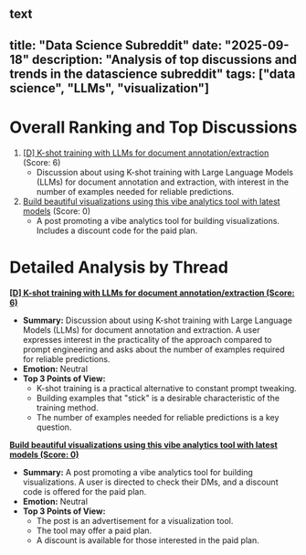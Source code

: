 text
---
title: "Data Science Subreddit"
date: "2025-09-18"
description: "Analysis of top discussions and trends in the datascience subreddit"
tags: ["data science", "LLMs", "visualization"]
---

# Overall Ranking and Top Discussions
1.  [[D] K-shot training with LLMs for document annotation/extraction](https://www.reddit.com/r/datascience/comments/1njp4vy/kshot_training_with_llms_for_document/) (Score: 6)
    *   Discussion about using K-shot training with Large Language Models (LLMs) for document annotation and extraction, with interest in the number of examples needed for reliable predictions.
2.  [Build beautiful visualizations using this vibe analytics tool with latest models](https://autoanalyst.ai) (Score: 0)
    *   A post promoting a vibe analytics tool for building visualizations. Includes a discount code for the paid plan.

# Detailed Analysis by Thread
**[[D] K-shot training with LLMs for document annotation/extraction (Score: 6)](https://www.reddit.com/r/datascience/comments/1njp4vy/kshot_training_with_llms_for_document/)**
*  **Summary:** Discussion about using K-shot training with Large Language Models (LLMs) for document annotation and extraction. A user expresses interest in the practicality of the approach compared to prompt engineering and asks about the number of examples required for reliable predictions.
*  **Emotion:** Neutral
*  **Top 3 Points of View:**
    *   K-shot training is a practical alternative to constant prompt tweaking.
    *   Building examples that "stick" is a desirable characteristic of the training method.
    *   The number of examples needed for reliable predictions is a key question.

**[Build beautiful visualizations using this vibe analytics tool with latest models (Score: 0)](https://autoanalyst.ai)**
*  **Summary:** A post promoting a vibe analytics tool for building visualizations. A user is directed to check their DMs, and a discount code is offered for the paid plan.
*  **Emotion:** Neutral
*  **Top 3 Points of View:**
    *   The post is an advertisement for a visualization tool.
    *   The tool may offer a paid plan.
    *   A discount is available for those interested in the paid plan.
